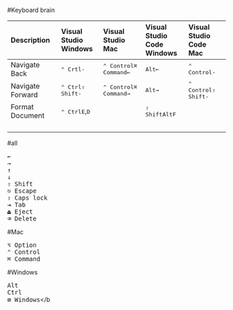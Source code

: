 

#Keyboard brain

| Description | Visual Studio<br>Windows  | Visual Studio<br>Mac | Visual Studio<br>Code Windows | Visual Studio<br>Code Mac |
|:-|:-|:-|:-|:-| 
| Navigate Back | <kbd>⌃ Crtl</kbd><kbd>-</kbd> | <kbd>⌃ Control</kbd><kbd>⌘ Command</kbd><kbd>←</kbd> | <kbd>Alt</kbd><kbd>←</kbd> | <kbd>⌃ Control</kbd><kbd>-</kbd>|
| Navigate Forward | <kbd>⌃ Ctrl</kbd><kbd>⇧ Shift</kbd><kbd>-</kbd> | <kbd>⌃ Control</kbd><kbd>⌘ Command</kbd><kbd>→</kbd>| <kbd>Alt</kbd><kbd>→</kbd> | <kbd>⌃ Control</kbd><kbd>⇧ Shift</kbd><kbd>-</kbd>|
| Format Document | <kbd>⌃ Ctrl</kbd><kbd>E</kbd>,<kbd>D</kbd> | | <kbd>⇧ Shift</kbd><kbd>Alt</kbd><kbd>F</kbd> | |
| | | | | |
| | | | | |
| | | | | |
| | | | | |

#all

<kbd>←</kbd></br>
<kbd>→</kbd></br>
<kbd>↑</kbd></br> 
<kbd>↓</kbd></br> 
<kbd>⇧ Shift</kbd></br>
<kbd>⎋ Escape</kbd></br>
<kbd>⇪ Caps lock</kbd></br>
<kbd>⇥ Tab</kbd></br>
<kbd>⏏︎ Eject</kbd></br>
<kbd>⌫ Delete</kbd></br>

#Mac

<kbd>⌥ Option</kbd></br>
<kbd>⌃ Control</kbd></br>
<kbd>⌘ Command</kbd></br>

#Windows

<kbd>Alt</kbd></br>
<kbd>Ctrl</kbd></br>
<kbd>⊞ Windows</kbd></b
  

